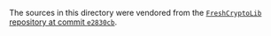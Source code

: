 The sources in this directory were vendored from the [`FreshCryptoLib` repository at commit `e2830cb`](https://github.com/rdubois-crypto/FreshCryptoLib/tree/e2830cb5d7b0f6ae35b5800287c0f5c92388070b).